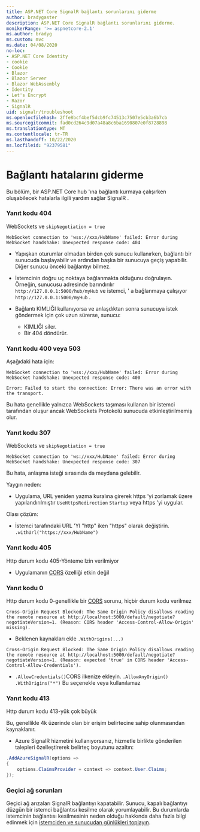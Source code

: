 ```yaml
---
title: ASP.NET Core SignalR bağlantı sorunlarını giderme
author: bradygaster
description: ASP.NET Core SignalR bağlantı sorunlarını giderme.
monikerRange: '>= aspnetcore-2.1'
ms.author: bradyg
ms.custom: mvc
ms.date: 04/08/2020
no-loc:
- ASP.NET Core Identity
- cookie
- Cookie
- Blazor
- Blazor Server
- Blazor WebAssembly
- Identity
- Let's Encrypt
- Razor
- SignalR
uid: signalr/troubleshoot
ms.openlocfilehash: 2ffe8bcf4bef5dcb9fc74513c7507e5cb3a6b7cb
ms.sourcegitcommit: fad0cd264c9d07a48a8c6ba1690807e0f8728898
ms.translationtype: MT
ms.contentlocale: tr-TR
ms.lasthandoff: 10/22/2020
ms.locfileid: "92379581"
---
```

# <a name="troubleshoot-connection-errors"></a>Bağlantı hatalarını giderme

Bu bölüm, bir ASP.NET Core hub 'ına bağlantı kurmaya çalışırken oluşabilecek hatalarla ilgili yardım sağlar SignalR .

### <a name="response-code-404"></a>Yanıt kodu 404

WebSockets ve `skipNegotiation = true`
```log
WebSocket connection to 'wss://xxx/HubName' failed: Error during WebSocket handshake: Unexpected response code: 404
```

* Yapışkan oturumlar olmadan birden çok sunucu kullanırken, bağlantı bir sunucuda başlayabilir ve ardından başka bir sunucuya geçiş yapabilir. Diğer sunucu önceki bağlantıyı bilmez.
* İstemcinin doğru uç noktaya bağlanmakta olduğunu doğrulayın. Örneğin, sunucusu adresinde barındırılır `http://127.0.0.1:5000/hub/myHub` ve istemci, ' a bağlanmaya çalışıyor `http://127.0.0.1:5000/myHub` .
* Bağlantı KIMLIĞI kullanıyorsa ve anlaşdıktan sonra sunucuya istek göndermek için çok uzun sürerse, sunucu:

  * KIMLIĞI siler.
  * Bir 404 döndürür.

### <a name="response-code-400-or-503"></a>Yanıt kodu 400 veya 503

Aşağıdaki hata için:

```log
WebSocket connection to 'wss://xxx/HubName' failed: Error during WebSocket handshake: Unexpected response code: 400

Error: Failed to start the connection: Error: There was an error with the transport.
```

Bu hata genellikle yalnızca WebSockets taşıması kullanan bir istemci tarafından oluşur ancak WebSockets Protokolü sunucuda etkinleştirilmemiş olur.

### <a name="response-code-307"></a>Yanıt kodu 307

WebSockets ve `skipNegotiation = true`
```log
WebSocket connection to 'ws://xxx/HubName' failed: Error during WebSocket handshake: Unexpected response code: 307
```

Bu hata, anlaşma isteği sırasında da meydana gelebilir.

Yaygın neden:
* Uygulama, URL yeniden yazma kuralına girerek https 'yi zorlamak üzere yapılandırılmıştır `UseHttpsRedirection` `Startup` veya https 'yi uygular.

Olası çözüm:
* İstemci tarafındaki URL 'YI "http" iken "https" olarak değiştirin. `.withUrl("https://xxx/HubName")`

### <a name="response-code-405"></a>Yanıt kodu 405

Http durum kodu 405-Yönteme Izin verilmiyor

* Uygulamanın [CORS](xref:signalr/security#cross-origin-resource-sharing) özelliği etkin değil

### <a name="response-code-0"></a>Yanıt kodu 0

Http durum kodu 0-genellikle bir [CORS](xref:signalr/security#cross-origin-resource-sharing) sorunu, hiçbir durum kodu verilmez

```log
Cross-Origin Request Blocked: The Same Origin Policy disallows reading the remote resource at http://localhost:5000/default/negotiate?negotiateVersion=1. (Reason: CORS header 'Access-Control-Allow-Origin' missing).
```

* Beklenen kaynakları ekle `.WithOrigins(...)`

```log
Cross-Origin Request Blocked: The Same Origin Policy disallows reading the remote resource at http://localhost:5000/default/negotiate?negotiateVersion=1. (Reason: expected 'true' in CORS header 'Access-Control-Allow-Credentials').
```

* `.AllowCredentials()`CORS ilkenize ekleyin. `.AllowAnyOrigin()` `.WithOrigins("*")` Bu seçenekle veya kullanılamaz

### <a name="response-code-413"></a>Yanıt kodu 413

Http durum kodu 413-yük çok büyük

Bu, genellikle 4k üzerinde olan bir erişim belirtecine sahip olunmasından kaynaklanır.

* Azure SignalR hizmetini kullanıyorsanız, hizmetle birlikte gönderilen talepleri özelleştirerek belirteç boyutunu azaltın:
```csharp
.AddAzureSignalR(options =>
{
    options.ClaimsProvider = context => context.User.Claims;
});
```

### <a name="transient-network-failures"></a>Geçici ağ sorunları

Geçici ağ arızaları SignalR bağlantıyı kapatabilir. Sunucu, kapalı bağlantıyı düzgün bir istemci bağlantısı kesilme olarak yorumlayabilir. Bu durumlarda istemcinin bağlantısı kesilmesinin neden olduğu hakkında daha fazla bilgi edinmek için [istemciden ve sunucudan günlükleri toplayın](xref:signalr/diagnostics).